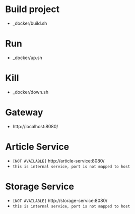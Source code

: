 # Build project
- _docker/build.sh

# Run
- _docker/up.sh

# Kill
- _docker/down.sh

# Gateway
- http://localhost:8080/

# Article Service
- `[NOT AVAILABLE]` http://article-service:8080/
- `this is internal service, port is not mapped to host`

# Storage Service
- `[NOT AVAILABLE]` http://storage-service:8080/
- `this is internal service, port is not mapped to host`